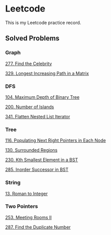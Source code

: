 # Leetcode 
This is my Leetcode practice record.



## Solved Problems

### Graph

[277. Find the Celebrity](https://github.com/Tianhao-Li/Leetcode/blob/main/Graph/277.%20Find%20the%20Celebrity.md)

[329. Longest Increasing Path in a Matrix](https://github.com/Tianhao-Li/Leetcode/blob/main/Graph/329.%20Longest%20Increasing%20Path%20in%20a%20Matrix.md)



### DFS

[104. Maximum Depth of Binary Tree](https://github.com/Tianhao-Li/Leetcode/blob/main/DFS/104.%20Maximum%20Depth%20of%20Binary%20Tree.md)

[200. Number of Islands](https://github.com/Tianhao-Li/Leetcode/blob/main/DFS/200.%20Number%20of%20Islands.md)

[341. Flatten Nested List Iterator](https://github.com/Tianhao-Li/Leetcode/blob/main/DFS/341.%20Flatten%20Nested%20List%20Iterator.md)



### Tree

[116. Populating Next Right Pointers in Each Node](https://github.com/Tianhao-Li/Leetcode/blob/main/Tree/116.%20Populating%20Next%20Right%20Pointers%20in%20Each%20Node.md)

[130. Surrounded Regions](https://github.com/Tianhao-Li/Leetcode/blob/main/DFS/130.%20Surrounded%20Regions.md)

[230. Kth Smallest Element in a BST](https://github.com/Tianhao-Li/Leetcode/blob/main/Tree/230.%20Kth%20Smallest%20Element%20in%20a%20BST.md)

[285. Inorder Successor in BST](https://github.com/Tianhao-Li/Leetcode/blob/main/Tree/285.%20Inorder%20Successor%20in%20BST.md)



### String

[13. Roman to Integer](https://github.com/Tianhao-Li/Leetcode/blob/main/String/13.%20Roman%20to%20Integer.md)



### Two Pointers

[253. Meeting Rooms II](https://github.com/Tianhao-Li/Leetcode/blob/main/Two%20Pointers/253.%20Meeting%20Rooms%20II.md)

[287. Find the Duplicate Number]()
